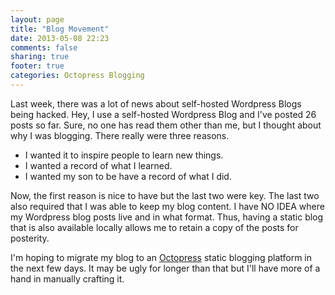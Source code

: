 ```yaml
---
layout: page
title: "Blog Movement"
date: 2013-05-08 22:23
comments: false
sharing: true
footer: true
categories: Octopress Blogging
---
```


Last week, there was a lot of news about self-hosted Wordpress Blogs being hacked.  Hey, I use a self-hosted Wordpress Blog and I've posted 26 posts so far.  Sure, no one has read them other than me, but I thought about why I was blogging.  There really were three reasons.

- I wanted it to inspire people to learn new things.
- I wanted a record of what I learned.
- I wanted my son to be have a record of what I did.

Now, the first reason is nice to have but the last two were key.  The last two also required that I was able to keep my blog content.  I have NO IDEA where my Wordpress blog posts live and in what format.  Thus, having a static blog that is also available locally allows me to retain a copy of the posts for posterity.

I'm hoping to migrate my blog to an [Octopress](http://octopress.org/) static blogging platform in the next few days.  It may be ugly for longer than that but I'll have more of a hand in manually crafting it.
